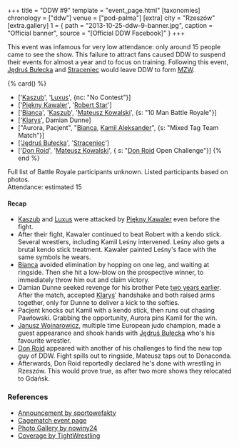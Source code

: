 +++
title = "DDW #9"
template = "event_page.html"
[taxonomies]
chronology = ["ddw"]
venue = ["pod-palma"]
[extra]
city = "Rzeszów"
[extra.gallery]
1 = { path = "2013-10-25-ddw-9-banner.jpg", caption = "Official banner", source = "[Official DDW Facebook]" }
+++

This event was infamous for very low attendance: only around 15 people came to see the show. This failure to attract fans caused DDW to suspend their events for almost a year and to focus on training. Following this event, [Jędruś Bułecka](@/w/jedrus-bulecka.md) and [Straceniec](@/w/shadow.md) would leave DDW to form [MZW](@/o/mzw.md).

{% card() %}
- ['[Kaszub](@/w/kaszub.md)', '[Luxus](@/w/luxus.md)', {nc: "No Contest"}]
- ['[Piękny Kawaler](@/w/piekny-kawaler.md)', '[Robert Star](@/w/robert-star.md)']
- ['[Bianca](@/w/bianca.md)', '[Kaszub](@/w/kaszub.md)', '[Mateusz Kowalski](@/w/mateusz-kowalski.md)',
  {s: "10 Man Battle Royale"}]
- ['[Klarys](@/w/klarys.md)', Damian Dunne]
- ["Aurora, Pacjent", "[Bianca](@/w/bianca.md), [Kamil Aleksander](@/w/kamil-aleksander.md)",
  {s: "Mixed Tag Team Match"}]
- ['[Jędruś Bułecka](@/w/jedrus-bulecka.md)', '[Straceniec](@/w/shadow.md)']
- ['[Don Roid](@/w/don-roid.md)', '[Mateusz Kowalski](@/w/mateusz-kowalski.md)', {
    s: "[Don Roid](@/w/don-roid.md) Open Challenge"}]
{% end %}

Full list of Battle Royale participants unknown. Listed participants based on photos. \
Attendance: estimated 15

#### Recap

* [Kaszub](@/w/kaszub.md) and [Luxus](@/w/luxus.md) were attacked by [Piękny Kawaler](@/w/piekny-kawaler.md) even before the fight.
* After their fight, Kawaler continued to beat Robert with a kendo stick. Several wrestlers, including Kamil Leśny intervened. Leśny also gets a brutal kendo stick treatment. Kawaler painted Leśny's face with the same symbols he wears.
* [Bianca](@/w/bianca.md) avoided elimination by hopping on one leg, and waiting  at ringside. Then she hit a low-blow on the prospective winner, to immediately throw him out and claim victory.
* Damian Dunne seeked revenge for his brother Pete [two years earlier](@/e/ddw/2012-03-09-ddw-6.md). After the match, accepted [Klarys](@/w/klarys.md)' handshake and both raised arms together, only for Dunne to deliver a kick to the softies.
* Pacjent knocks out Kamil with a kendo stick, then runs out chasing Pawłowski. Grabbing the opportunity, Aurora pins Kamil for the win.
* [Janusz Wojnarowicz][wojnarowicz], multiple time European judo champion, made a guest appearance and shook hands with [Jędruś Bułecka](@/w/jedrus-bulecka.md) who's his favourite wrestler.
* [Don Roid](@/w/don-roid.md) appeared with another of his challenges to find the new top guy of DDW. Fight spills out to ringside, Mateusz taps out to Donaconda.
* Afterwards, Don Roid reportedly declared he's done with wrestling in Rzeszów. This would prove true, as after two more shows they relocated to Gdańsk.

### References

* [Announcement by sportowefakty](https://sportowefakty.wp.pl/wrestling/392984/gala-ddw-9-juz-25-pazdziernika)
* [Cagematch event page](https://www.cagematch.net/?id=1&nr=102902)
* [Photo Gallery by nowiny24](https://nowiny24.pl/wrestling-gala-w-rzeszowie-pelna-ciekawych-starc-zdjecia/ar/6202009)
* [Coverage by TightWrestling](https://tightwrestling.blogspot.com/2013/11/do-or-die-wrestling-9-raport.html)

[wojnarowicz]: https://en.wikipedia.org/wiki/Janusz_Wojnarowicz
